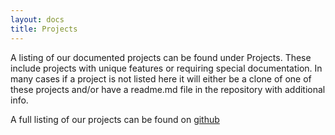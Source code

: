 ```yaml
---
layout: docs
title: Projects
---
```


A listing of our documented projects can be found under Projects.  These include projects with unique features or requiring special documentation.  In many cases if a project is not listed here it will either be a clone of one of these projects and/or have a readme.md file in the repository with additional info.

A full listing of our projects can be found on [github](https://github.com/GovLab)